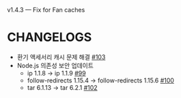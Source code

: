 v1.4.3 — Fix for Fan caches
# CHANGELOGS

- 환기 액세서리 캐시 문제 해결 [#103](https://github.com/OrigamiDream/homebridge-daelim-smarthome/issues/103)
- Node.js 의존성 보안 업데이트
  - ip 1.1.8 → ip 1.1.9 [#99](https://github.com/OrigamiDream/homebridge-daelim-smarthome/pull/99)
  - follow-redirects 1.15.4 → follow-redirects 1.15.6 [#100](https://github.com/OrigamiDream/homebridge-daelim-smarthome/pull/100)
  - tar 6.1.13 → tar 6.2.1 [#102](https://github.com/OrigamiDream/homebridge-daelim-smarthome/pull/102)
